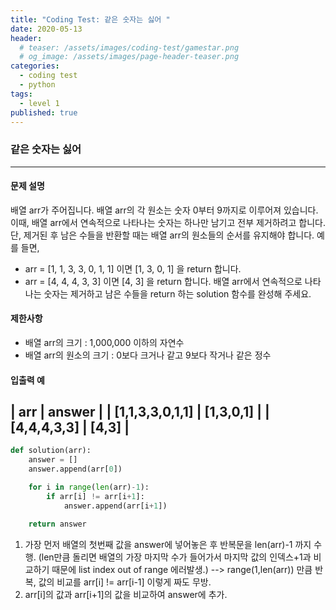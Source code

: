 ```yaml
---
title: "Coding Test: 같은 숫자는 싫어 "
date: 2020-05-13
header:
  # teaser: /assets/images/coding-test/gamestar.png
  # og_image: /assets/images/page-header-teaser.png
categories:
  - coding test
  - python
tags:
  - level 1
published: true
---
```


### 같은 숫자는 싫어

---

#### 문제 설명

배열 arr가 주어집니다. 배열 arr의 각 원소는 숫자 0부터 9까지로 이루어져 있습니다. 이때, 배열 arr에서 연속적으로 나타나는 숫자는 하나만 남기고 전부 제거하려고 합니다. 단, 제거된 후 남은 수들을 반환할 때는 배열 arr의 원소들의 순서를 유지해야 합니다. 예를 들면,

- arr = [1, 1, 3, 3, 0, 1, 1] 이면 [1, 3, 0, 1] 을 return 합니다.
- arr = [4, 4, 4, 3, 3] 이면 [4, 3] 을 return 합니다.
배열 arr에서 연속적으로 나타나는 숫자는 제거하고 남은 수들을 return 하는 solution 함수를 완성해 주세요.

#### 제한사항

- 배열 arr의 크기 : 1,000,000 이하의 자연수
- 배열 arr의 원소의 크기 : 0보다 크거나 같고 9보다 작거나 같은 정수

#### 입출력 예


| arr |	answer |
| [1,1,3,3,0,1,1] |	[1,3,0,1] |
| [4,4,4,3,3] |	[4,3] |
---

```python
def solution(arr):
    answer = []
    answer.append(arr[0])

    for i in range(len(arr)-1):
        if arr[i] != arr[i+1]:
            answer.append(arr[i+1])

    return answer
```

1. 가장 먼저 배열의 첫번째 값을 answer에 넣어놓은 후 반복문을 len(arr)-1 까지 수행. (len만큼 돌리면 배열의 가장 마지막 수가 들어가서 마지막 값의 인덱스+1과 비교하기 때문에 list index out of range 에러발생.)  --> range(1,len(arr)) 만큼 반복, 값의 비교를 arr[i] != arr[i-1] 이렇게 짜도 무방.
2. arr[i]의 값과 arr[i+1]의 값을 비교하여 answer에 추가.
